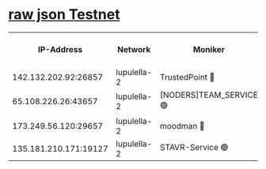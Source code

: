 [raw json Testnet](https://rpc-check.jaclalt.stavr.tech/jaclalt/rpc-jaclalt-result.json)
=

<table><tr><th>IP-Address</th><th>Network</th><th>Moniker</th><th>Latest Block Height</th><th>Earliest Block Height</th><th>Catching Up</th><th>Tx Index</th><th>Voting Power</th><th>Scan Time</th></tr><tr><td>142.132.202.92:26857</td><td>lupulella-2</td><td>TrustedPoint 🔴</td><td>7207358</td><td>6282001</td><td>False</td><td>off</td><td>400065</td><td>2024-03-21T11:18:21.270063320UTC</td></tr><tr><td>65.108.226.26:43657</td><td>lupulella-2</td><td>[NODERS]TEAM_SERVICE 🟢</td><td>7207358</td><td>6282001</td><td>False</td><td>on</td><td>0</td><td>2024-03-21T11:18:21.564713224UTC</td></tr><tr><td>173.249.56.120:29657</td><td>lupulella-2</td><td>moodman 🔴</td><td>7207358</td><td>7107358</td><td>False</td><td>off</td><td>1075134</td><td>2024-03-21T11:18:21.049573517UTC</td></tr><tr><td>135.181.210.171:19127</td><td>lupulella-2</td><td>STAVR-Service 🟢</td><td>7207356</td><td>7205001</td><td>False</td><td>on</td><td>0</td><td>2024-03-21T11:18:12.483392502UTC</td></tr></table>

